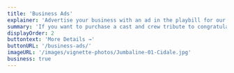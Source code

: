 ```yaml
---
title: 'Business Ads'
explainer: 'Advertise your business with an ad in the playbill for our next show. Create your own ad or send a photo and text to our team and they will create your ad for you! Quarter-page ($50), half-page ($100), and full-page ($150) ads are available for purchase to run in the playbill for one show.'
summary: 'If you want to purchase a cast and crew tribute to congratulate or support someone in the show, click here!'
displayOrder: 2
buttontext: 'More Details →'
buttonURL: '/business-ads/'
imageURL: '/images/vignette-photos/Jumbaline-01-Cidale.jpg'
business: true
---
```

